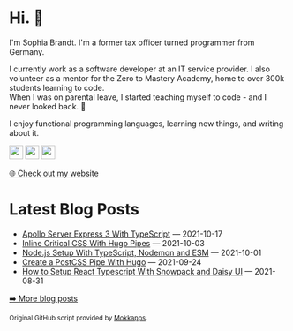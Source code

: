 <h1>Hi. 👋</h1>
<p>I'm Sophia Brandt. I'm a former tax officer turned programmer from Germany.</p>
<p>I currently work as a software developer at an IT service provider. I also volunteer as a mentor for the Zero to Mastery Academy, home to over 300k students learning to code.<br>
When I was on parental leave, I started teaching myself to code - and I never looked back. 💜</p>
<p>I enjoy functional programming languages, learning new things, and writing about it.</p>
<p><a href="https://www.twitter.com/hisophiabrandt"><img src="https://img.shields.io/badge/twitter-%231DA1F2.svg?&style=for-the-badge&logo=twitter&logoColor=white" height=25></a> <a href="https://www.linkedin.com/in/sophiabrandt"><img src="https://img.shields.io/badge/linkedin-%230077B5.svg?&style=for-the-badge&logo=linkedin&logoColor=white" height=25></a> <a href="https://dev.to/sophiabrandt"><img src="https://img.shields.io/badge/DEV.TO-%230A0A0A.svg?&style=for-the-badge&logo=dev-dot-to&logoColor=white" height=25></a></p>
<p><a href="https://www.sophiabrandt.com">🌐 Check out my website</a></p>
<h1>Latest Blog Posts</h1>
  <ul>
    <li><a href=https://www.rockyourcode.com/apollo-server-express-3-with-typescript/>Apollo Server Express 3 With TypeScript</a> — 2021-10-17</li><li><a href=https://www.rockyourcode.com/inline-critical-css-with-hugo-pipes/>Inline Critical CSS With Hugo Pipes</a> — 2021-10-03</li><li><a href=https://www.rockyourcode.com/nodejs-setup-with-typescript-nodemon-and-esm/>Node.js Setup With TypeScript, Nodemon and ESM</a> — 2021-10-01</li><li><a href=https://www.rockyourcode.com/create-a-postcss-pipe-with-hugo/>Create a PostCSS Pipe With Hugo</a> — 2021-09-24</li><li><a href=https://www.rockyourcode.com/how-to-setup-react-typescript-with-snowpack-and-daisyui/>How to Setup React Typescript With Snowpack and Daisy UI</a> — 2021-08-31</li>
  </ul>
<p><a href="https://www.rockyourcode.com">➡️ More blog posts</a></p>
<p><small>Original GitHub script provided by <a href="https://github.com/Mokkapps">Mokkapps</a>.</small></p>
